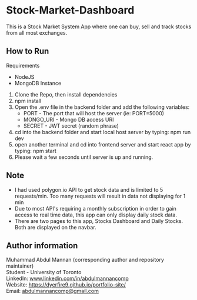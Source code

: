 # Stock-Market-Dashboard 

This is a Stock Market System App where one can buy, sell and track stocks from all most exchanges.

## How to Run
Requirements
  - NodeJS
  - MongoDB Instance

1. Clone the Repo, then install dependencies
2. npm install
3. Open the .env file in the backend folder and add the following variables: 
    - PORT - The port that will host the server (ie: PORT=5000)
    - MONGO_URI - Mongo DB access URI
    - SECRET - JWT secret (random phrase)
4. cd into the backend folder and start local host server by typing: npm run dev 
5. open another terminal and cd into frontend server and start react app by typing: npm start
6. Please wait a few seconds until server is up and running.

## Note
- I had used polygon.io API to get stock data and is limited to 5 requests/min. Too many requests will result in data not displaying for 1 min
- Due to most API's requiring a monthly subscription in order to gain access to real time data, this app can only display daily stock data.
- There are two pages to this app, Stocks Dashboard and Daily Stocks. Both are displayed on the navbar.


## Author information
Muhammad Abdul Mannan (corresponding author and repository maintainer) <br />
Student - University of Toronto <br />
LinkedIn: www.linkedin.com/in/abdulmannancomp <br />
Website:  https://dyerfire9.github.io/portfolio-site/ <br />
Email: abdulmannancomp@gmail.com <br />
